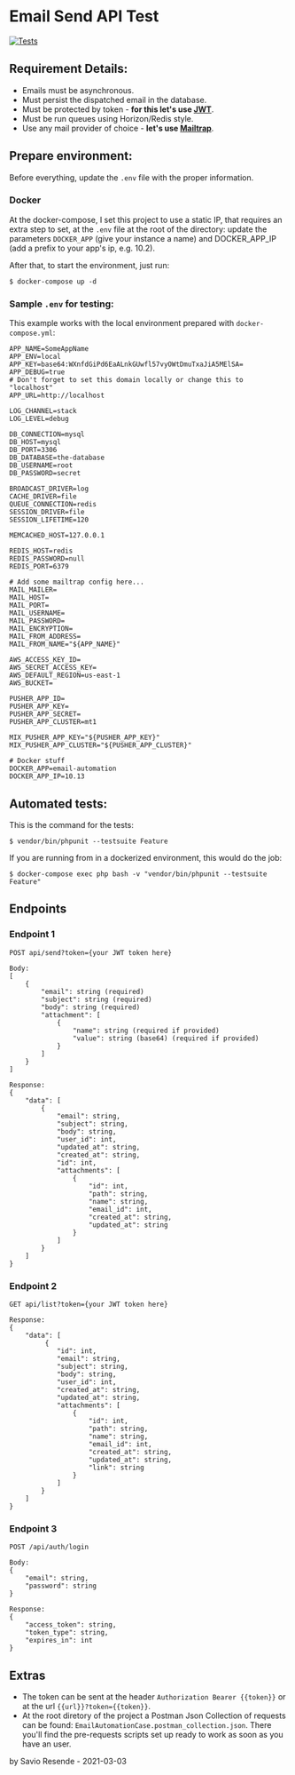 # Email Send API Test

[![Tests](https://github.com/lotharthesavior/email-automation-case/actions/workflows/php.yml/badge.svg)](https://github.com/lotharthesavior/email-automation-case/actions/workflows/php.yml)

## Requirement Details:

- Emails must be asynchronous.
- Must persist the dispatched email in the database.
- Must be protected by token - **for this let's use [JWT](https://github.com/tymondesigns/jwt-auth)**.
- Must be run queues using Horizon/Redis style.
- Use any mail provider of choice - **let's use [Mailtrap](https://mailtrap.io/)**.



## Prepare environment:

Before everything, update the `.env` file with the proper information.

### Docker

At the docker-compose, I set this project to use a static IP, that requires an extra step to set, at the `.env` file at the root of the directory: update the parameters `DOCKER_APP` (give your instance a name) and DOCKER_APP_IP (add a prefix to your app's ip, e.g. 10.2).

After that, to start the environment, just run:

```shell
$ docker-compose up -d
```



### Sample `.env` for testing:

This example works with the local environment prepared with `docker-compose.yml`:

```
APP_NAME=SomeAppName
APP_ENV=local
APP_KEY=base64:WXnfdGiPd6EaALnkGUwfl57vyOWtDmuTxaJiA5MElSA=
APP_DEBUG=true
# Don't forget to set this domain locally or change this to "localhost"
APP_URL=http://localhost

LOG_CHANNEL=stack
LOG_LEVEL=debug

DB_CONNECTION=mysql
DB_HOST=mysql
DB_PORT=3306
DB_DATABASE=the-database
DB_USERNAME=root
DB_PASSWORD=secret

BROADCAST_DRIVER=log
CACHE_DRIVER=file
QUEUE_CONNECTION=redis
SESSION_DRIVER=file
SESSION_LIFETIME=120

MEMCACHED_HOST=127.0.0.1

REDIS_HOST=redis
REDIS_PASSWORD=null
REDIS_PORT=6379

# Add some mailtrap config here...
MAIL_MAILER=
MAIL_HOST=
MAIL_PORT=
MAIL_USERNAME=
MAIL_PASSWORD=
MAIL_ENCRYPTION=
MAIL_FROM_ADDRESS=
MAIL_FROM_NAME="${APP_NAME}"

AWS_ACCESS_KEY_ID=
AWS_SECRET_ACCESS_KEY=
AWS_DEFAULT_REGION=us-east-1
AWS_BUCKET=

PUSHER_APP_ID=
PUSHER_APP_KEY=
PUSHER_APP_SECRET=
PUSHER_APP_CLUSTER=mt1

MIX_PUSHER_APP_KEY="${PUSHER_APP_KEY}"
MIX_PUSHER_APP_CLUSTER="${PUSHER_APP_CLUSTER}"

# Docker stuff
DOCKER_APP=email-automation
DOCKER_APP_IP=10.13
```



## Automated tests:

This is the command for the tests:

```shell
$ vendor/bin/phpunit --testsuite Feature
```

If you are running from in a dockerized environment, this would do the job:

```shell
$ docker-compose exec php bash -v "vendor/bin/phpunit --testsuite Feature"
```



## Endpoints



### Endpoint 1

```
POST api/send?token={your JWT token here}

Body:
[
    {
        "email": string (required)
        "subject": string (required)
        "body": string (required)
        "attachment": [
            {
                "name": string (required if provided)
                "value": string (base64) (required if provided)
            }
        ]
    }
]

Response:
{
    "data": [
        {
            "email": string,
            "subject": string,
            "body": string,
            "user_id": int,
            "updated_at": string,
            "created_at": string,
            "id": int,
            "attachments": [
                {
                    "id": int,
                    "path": string,
                    "name": string,
                    "email_id": int,
                    "created_at": string,
                    "updated_at": string
                }
            ]
        }
    ]
}
```



### Endpoint 2

```
GET api/list?token={your JWT token here}

Response:
{
	"data": [
         {
            "id": int,
            "email": string,
            "subject": string,
            "body": string,
            "user_id": int,
            "created_at": string,
            "updated_at": string,
            "attachments": [
                {
                    "id": int,
                    "path": string,
                    "name": string,
                    "email_id": int,
                    "created_at": string,
                    "updated_at": string,
                    "link": string
                }
            ]
        }
    ]
}
```



### Endpoint 3

```
POST /api/auth/login

Body:
{
    "email": string,
    "password": string
}

Response:
{
    "access_token": string,
    "token_type": string,
    "expires_in": int
}
```



## Extras



- The token can be sent at the header `Authorization Bearer {{token}}` or at the url `{{url}}?token={{token}}`.
- At the root diretory of the project a Postman Json Collection of requests can be found: `EmailAutomationCase.postman_collection.json`. There you'll find the pre-requests scripts set up ready to work as soon as you have an user.



by Savio Resende - 2021-03-03
